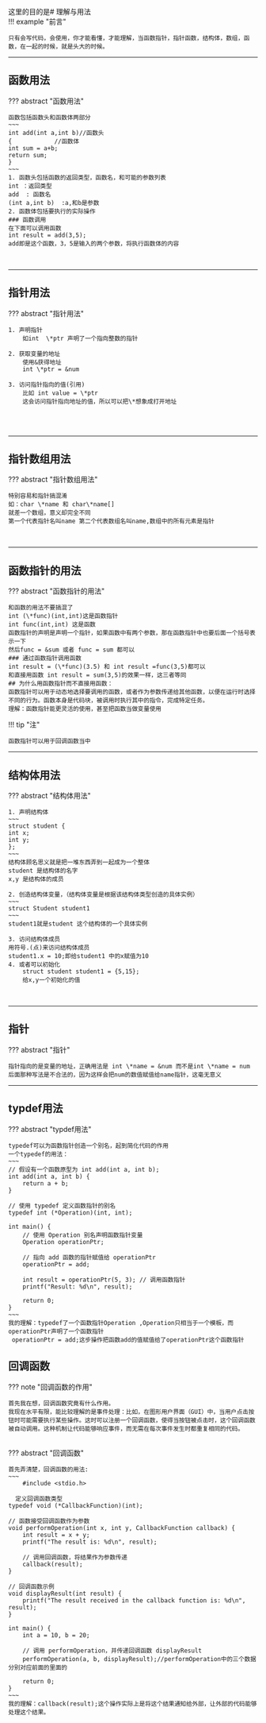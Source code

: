 这里的目的是# 理解与用法  
!!! example "前言"

    只有会写代码，会使用，你才能看懂，才能理解，当函数指针，指针函数，结构体，数组，函数，在一起的时候，就是头大的时候。
***
## 函数用法  
??? abstract "函数用法"

    函数包括函数头和函数体两部分  
    ~~~
    int add(int a,int b)//函数头
    {            //函数体
    int sum = a+b;
    return sum;
    }
    ~~~
    1. 函数头包括函数的返回类型，函数名，和可能的参数列表  
    int ：返回类型  
    add  : 函数名  
    (int a,int b)  :a,和b是参数   
    2. 函数体包括要执行的实际操作  
    ### 函数调用  
    在下面可以调用函数  
    int result = add(3,5);  
    add即是这个函数，3，5是输入的两个参数，将执行函数体的内容  


​	
***
## 指针用法  
??? abstract "指针用法"

    1. 声明指针  
    	如int  \*ptr 声明了一个指向整数的指针  
    	
    2. 获取变量的地址  
    	使用&获得地址  
    	int \*ptr = &num  
    	
    3. 访问指针指向的值(引用)  
    	比如 int value = \*ptr  
    	这会访问指针指向地址的值，所以可以把\*想象成打开地址  


​	
​	
***
## 指针数组用法  
??? abstract "指针数组用法"

    特别容易和指针搞混淆  
    如：char \*name 和 char\*name[]  
    就差一个数组，意义却完全不同  
    第一个代表指针名叫name 第二个代表数组名叫name,数组中的所有元素是指针  


​	
***
## 函数指针的用法  
??? abstract "函数指针的用法"

    和函数的用法不要搞混了   
    int (\*func)(int,int)这是函数指针  
    int func(int,int) 这是函数  
    函数指针的声明是声明一个指针，如果函数中有两个参数，那在函数指针中也要后面一个括号表示一下  
    然后func = &sum 或者 func = sum 都可以  
    ### 通过函数指针调用函数  
    int result = (\*func)(3.5) 和 int result =func(3,5)都可以  
    和直接用函数 int result = sum(3,5)的效果一样，这三者等同  
    ## 为什么用函数指针而不直接用函数：
    函数指针可以用于动态地选择要调用的函数，或者作为参数传递给其他函数，以便在运行时选择不同的行为。函数本身是代码块，被调用时执行其中的指令，完成特定任务。  
    理解：函数指针能更灵活的使用，甚至把函数当做变量使用  

!!! tip "注"

    函数指针可以用于回调函数当中
***
## 结构体用法  
??? abstract "结构体用法"

    1. 声明结构体  
    ~~~
    struct student {
    int x;
    int y;
    };
    ~~~
    结构体顾名思义就是把一堆东西弄到一起成为一个整体  
    student 是结构体的名字  
    x,y 是结构体的成员  
    	
    2. 创造结构体变量，（结构体变量是根据该结构体类型创造的具体实例）
    ~~~
    struct Student student1
    ~~~
    student1就是student 这个结构体的一个具体实例  
    	
    3. 访问结构体成员  
    用符号.(点)来访问结构体成员  
    student1.x = 10;即给student1 中的x赋值为10  
    4. 或者可以初始化  
    	struct student student1 = {5,15};  
    	给x,y一个初始化的值  


​    	
***
## 指针  
??? abstract "指针"

    指针指向的是变量的地址，正确用法是 int \*name = &num 而不是int \*name = num
    后面那种写法是不合法的，因为这样会把num的数值赋值给name指针，这毫无意义  

***
## typdef用法
??? abstract "typdef用法"

    typedef可以为函数指针创造一个别名，起到简化代码的作用
    一个typedef的用法：
    ~~~
    // 假设有一个函数原型为 int add(int a, int b);
    int add(int a, int b) {
        return a + b;
    }
    
    // 使用 typedef 定义函数指针的别名
    typedef int (*Operation)(int, int);
    
    int main() {
        // 使用 Operation 别名声明函数指针变量
        Operation operationPtr;
    
        // 指向 add 函数的指针赋值给 operationPtr
        operationPtr = add;
    
        int result = operationPtr(5, 3); // 调用函数指针
        printf("Result: %d\n", result);
    
        return 0;
    }
    ~~~    
    我的理解：typedef了一个函数指针Operation ,Operation只相当于一个模板，而operationPtr声明了一个函数指针
     operationPtr = add;这步操作把函数add的值赋值给了operationPtr这个函数指针

## 回调函数
??? note "回调函数的作用"

    首先我在想，回调函数究竟有什么作用。
    我现在水平有限，能比较理解的是事件处理：比如，在图形用户界面（GUI）中，当用户点击按钮时可能需要执行某些操作。这时可以注册一个回调函数，使得当按钮被点击时，这个回调函数被自动调用。这种机制让代码能够响应事件，而无需在每次事件发生时都重复相同的代码。


​	
??? abstract "回调函数"

    首先弄清楚，回调函数的用法:
    ~~~
        #include <stdio.h>
    
      定义回调函数类型
    typedef void (*CallbackFunction)(int);
    
    // 函数接受回调函数作为参数
    void performOperation(int x, int y, CallbackFunction callback) {
        int result = x + y;
        printf("The result is: %d\n", result);
    
        // 调用回调函数，将结果作为参数传递
        callback(result);
    }
    
    // 回调函数示例
    void displayResult(int result) {
        printf("The result received in the callback function is: %d\n",     result);
    }
    
    int main() {
        int a = 10, b = 20;
    
        // 调用 performOperation，并传递回调函数 displayResult
        performOperation(a, b, displayResult);//performOperation中的三个数据分别对应前面的里面的
    
        return 0;
    }
    ~~~
    我的理解：callback(result);这个操作实际上是将这个结果通知给外部，让外部的代码能够处理这个结果。